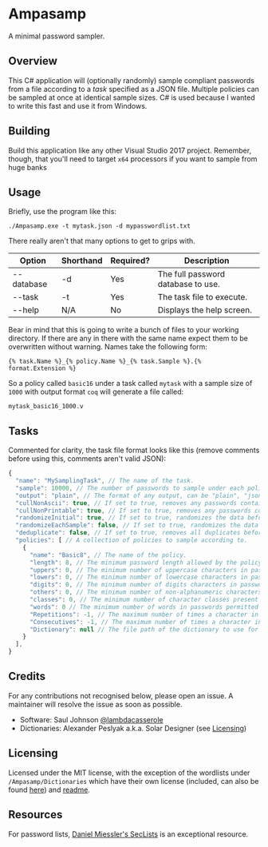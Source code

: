 # Ampasamp
A minimal password sampler.

## Overview
This C# application will (optionally randomly) sample compliant passwords from a file according to a _task_ specified as a JSON file. Multiple policies can be sampled at once at identical sample sizes. C# is used because I wanted to write this fast and use it from Windows.

## Building
Build this application like any other Visual Studio 2017 project. Remember, though, that you'll need to target `x64` processors if you want to sample from huge banks

## Usage
Briefly, use the program like this:

```
./Ampasamp.exe -t mytask.json -d mypasswordlist.txt
```

There really aren't that many options to get to grips with.

| Option     | Shorthand | Required? | Description                        |
|------------|-----------|-----------|------------------------------------|
| --database | -d        | Yes       | The full password database to use. |
| --task     | -t        | Yes       | The task file to execute.          |
| --help     | N/A       | No        | Displays the help screen.          |

Bear in mind that this is going to write a bunch of files to your working directory. If there are any in there with the same name expect them to be overwritten without warning. Names take the following form:

```
{% task.Name %}_{% policy.Name %}_{% task.Sample %}.{% format.Extension %}
```

So a policy called `basic16` under a task called `mytask` with a sample size of `1000` with output format `coq` will generate a file called:

```
mytask_basic16_1000.v
```

## Tasks
Commented for clarity, the task file format looks like this (remove comments before using this, comments aren't valid JSON):

```javascript
{
  "name": "MySamplingTask", // The name of the task.
  "sample": 10000, // The number of passwords to sample under each policy.
  "output": "plain", // The format of any output, can be "plain", "json" or "coq".
  "cullNonAscii": true, // If set to true, removes any passwords containing non-ASCII characters.
  "cullNonPrintable": true, // If set to true, removes any passwords containing non-printable ASCII characters.
  "randomizeInitial": true, // If set to true, randomizes the data before collecting any samples.
  "randomizeEachSample": false, // If set to true, randomizes the data after collecting each sample..
  "deduplicate": false, // If set to true, removes all duplicates before sampling.
  "policies": [ // A collection of policies to sample according to.
    {
      "name": "Basic8", // The name of the policy.
      "length": 8, // The minimum password length allowed by the policy.
      "uppers": 0, // The minimum number of uppercase characters in passwords allowed by the policy.
      "lowers": 0, // The minimum number of lowercase characters in passwords allowed by the policy.
      "digits": 0, // The minimum number of digits characters in passwords allowed by the policy.
      "others": 0, // The minimum number of non-alphanumeric characters in passwords allowed by the policy.
      "classes": 0, // The minimum number of character classes present in passwords allowed by the policy.
      "words": 0 // The minimum number of words in passwords permitted under the policy.
	  "Repetitions": -1, // The maximum number of times a character in a password can be repeated.
	  "Consecutives": -1, // The maximum number of times a character in a password can vary from its predecessor by one code point.
	  "Dictionary": null // The file path of the dictionary to use for the dictionary check.
    }
  ],
}
```

## Credits
For any contributions not recognised below, please open an issue. A maintainer will resolve the issue as soon as possible.
- Software: Saul Johnson [@lambdacasserole](https://github.com/lambdacasserole)
- Dictionaries: Alexander Peslyak a.k.a. Solar Designer (see [Licensing](#licensing))

## Licensing
Licensed under the MIT license, with the exception of the wordlists under `/Ampasamp/Dictionaries` which have their own license (included, can also be found [here](http://download.openwall.net/pub/wordlists/LICENSE.html)) and [readme](http://download.openwall.net/pub/wordlists/README.html).

## Resources
For password lists, [Daniel Miessler's SecLists](https://github.com/danielmiessler/SecLists) is an exceptional resource.
